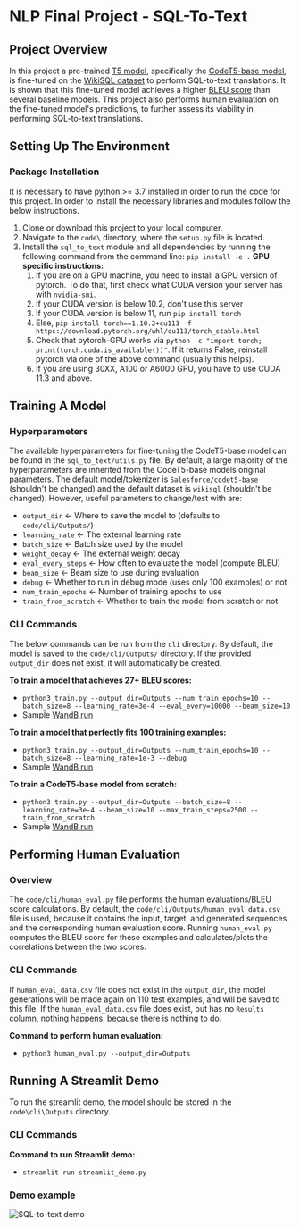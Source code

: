 # NLP Final Project - SQL-To-Text


## Project Overview
In this project a pre-trained [T5 model](https://arxiv.org/pdf/1910.10683.pdf), specifically the [CodeT5-base model](https://arxiv.org/pdf/2109.00859.pdf), is fine-tuned on the [WikiSQL dataset](https://github.com/salesforce/WikiSQL) to perform SQL-to-text translations. It is shown that this fine-tuned model achieves a higher [BLEU score](https://aclanthology.org/P02-1040.pdf) than several baseline models. This project also performs human evaluation on the fine-tuned model's predictions, to further assess its viability in performing SQL-to-text translations.

## Setting Up The Environment
### Package Installation
It is necessary to have python >= 3.7 installed in order to run the code for this project. In order to install the necessary libraries and modules follow the below instructions.

1. Clone or download this project to your local computer.
2. Navigate to the `code\` directory, where the `setup.py` file is located.
3. Install the `sql_to_text` module and all dependencies by running the following command from the command line: `pip install -e .`
**GPU specific instructions:**
    1. If you are on a GPU machine, you need to install a GPU version of pytorch. To do that, first check what CUDA version your server has with `nvidia-smi`.
    2. If your CUDA version is below 10.2, don't use this server
    3. If your CUDA version is below 11, run `pip install torch`
    4. Else, `pip install torch==1.10.2+cu113 -f https://download.pytorch.org/whl/cu113/torch_stable.html`
    5. Check that pytorch-GPU works via `python -c "import torch; print(torch.cuda.is_available())"`. If it returns False, reinstall pytorch via one of the above command (usually this helps).
    6. If you are using 30XX, A100 or A6000 GPU, you have to use CUDA 11.3 and above. 

## Training A Model
### Hyperparameters
The available hyperparameters for fine-tuning the CodeT5-base model can be found in the `sql_to_text/utils.py` file. By default, a large majority of the hyperparameters are inherited from the CodeT5-base models original parameters. The default model/tokenizer is `Salesforce/codet5-base` (shouldn't be changed) and the default dataset is `wikisql` (shouldn't be changed). However, useful parameters to change/test with are:

* `output_dir` <- Where to save the model to (defaults to `code/cli/Outputs/`)
* `learning_rate` <- The external learning rate
* `batch_size` <- Batch size used by the model
* `weight_decay` <- The external weight decay
* `eval_every_steps` <- How often to evaluate the model (compute BLEU)
* `beam_size` <- Beam size to use during evaluation
* `debug` <- Whether to run in debug mode (uses only 100 examples) or not
* `num_train_epochs` <- Number of training epochs to use
* `train_from_scratch` <- Whether to train the model from scratch or not

### CLI Commands
The below commands can be run from the `cli` directory. By default, the model is saved to the `code/cli/Outputs/` directory. If the provided `output_dir` does not exist, it will automatically be created.

**To train a model that achieves 27+ BLEU scores:**
* `python3 train.py --output_dir=Outputs --num_train_epochs=10 --batch_size=8 --learning_rate=3e-4 --eval_every=10000 --beam_size=10`
* Sample [WandB run](https://wandb.ai/clewis7744/sql_to_text/runs/3exrerr3)

**To train a model that perfectly fits 100 training examples:**
* `python3 train.py --output_dir=Outputs --num_train_epochs=10 --batch_size=8 --learning_rate=1e-3 --debug`
* Sample [WandB run](https://wandb.ai/clewis7744/sql_to_text/runs/2wdqcorw)

**To train a CodeT5-base model from scratch:**
* `python3 train.py --output_dir=Outputs --batch_size=8 --learning_rate=3e-4 --beam_size=10 --max_train_steps=2500 --train_from_scratch`
* Sample [WandB run](https://wandb.ai/clewis7744/sql_to_text/runs/35f2sys4)


## Performing Human Evaluation
### Overview
The `code/cli/human_eval.py` file performs the human evaluations/BLEU score calculations. By default, the `code/cli/Outputs/human_eval_data.csv` file is used, because it contains the input, target, and generated sequences and the corresponding human evaluation score. Running `human_eval.py` computes the BLEU score for these examples and calculates/plots the correlations between the two scores.
### CLI Commands
If `human_eval_data.csv` file does not exist in the `output_dir`, the model generations will be made again on 110 test examples, and will be saved to this file. If the `human_eval_data.csv` file does exist, but has no `Results` column, nothing happens, because there is nothing to do.

**Command to perform human evaluation:**
* `python3 human_eval.py --output_dir=Outputs`

## Running A Streamlit Demo
To run the streamlit demo, the model should be stored in the `code\cli\Outputs` directory.
### CLI Commands
**Command to run Streamlit demo:**
* `streamlit run streamlit_demo.py`
### Demo example
![SQL-to-text demo](https://s8.gifyu.com/images/SQL-to-text-Video.md.gif)
